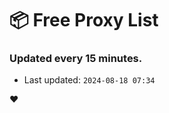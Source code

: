# :package: Free Proxy List
### Updated every 15 minutes.

- Last updated: `2024-08-18 07:34`

:heart:

